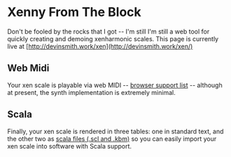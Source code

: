 # Xenny From The Block
Don't be fooled by the rocks that I got -- I'm still I'm still a web tool for quickly creating and demoing xenharmonic scales. This page is currently live at [http://devinsmith.work/xen](http://devinsmith.work/xen/)

## Web Midi
Your xen scale is playable via web MIDI  -- [browser support list](https://developer.mozilla.org/en-US/docs/Web/API/MIDIAccess) -- although at present, the synth implementation is extremely minimal.

## Scala
Finally, your xen scale is rendered in three tables: one in standard text, and the other two as [scala files (.scl and .kbm)](http://www.huygens-fokker.org/scala/scl_format.html) so you can easily import your xen scale into software with Scala support.
